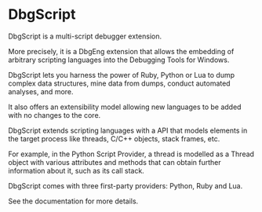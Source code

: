 # DbgScript

DbgScript is a multi-script debugger extension.

More precisely, it is a DbgEng extension that allows the embedding of arbitrary
scripting languages into the Debugging Tools for Windows.

DbgScript lets you harness the power of Ruby, Python or Lua to dump complex data
structures, mine data from dumps, conduct automated analyses, and more.

It also offers an extensibility model allowing new languages to be added with no
changes to the core.

DbgScript extends scripting languages with a API that models elements in the
target process like threads, C/C++ objects, stack frames, etc.

For example, in the Python Script Provider, a thread is modelled as a Thread
object with various attributes and methods that can obtain further information
about it, such as its call stack.

DbgScript comes with three first-party providers: Python, Ruby and Lua.

See the documentation for more details.